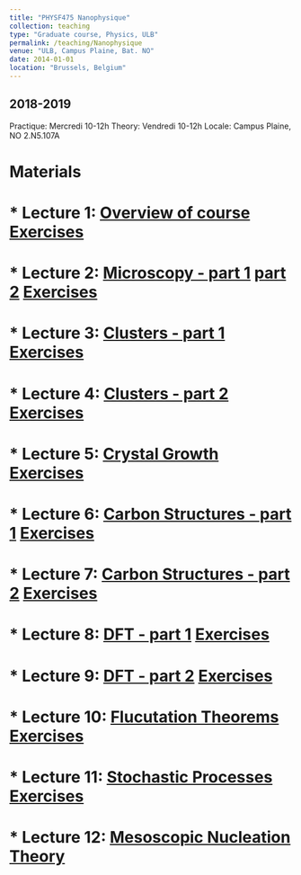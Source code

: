 ```yaml
---
title: "PHYSF475 Nanophysique"
collection: teaching
type: "Graduate course, Physics, ULB"
permalink: /teaching/Nanophysique
venue: "ULB, Campus Plaine, Bat. NO"
date: 2014-01-01
location: "Brussels, Belgium"
---
```


2018-2019
---------
Practique: Mercredi 10-12h
Theory: Vendredi 10-12h
Locale: Campus Plaine, NO 2.N5.107A

Materials
======

# * Lecture 1: [Overview of course](/files/Nanophysique/lecture1.pdf)		[Exercises](/files/Nanophysique/Exercises_1.pdf)

# * Lecture 2: [Microscopy - part 1](/files/Nanophysique/lecture2.pdf) [part 2](/files/Nanophysique/lecture2_bis.pdf)		[Exercises](/files/Nanophysique/Exercises_2.pdf)
# * Lecture 3: [Clusters - part 1](/files/Nanophysique/lecture3.pdf)  		[Exercises](/files/Nanophysique/Exercises_3.pdf)
# * Lecture 4: [Clusters - part 2](/files/Nanophysique/lecture3_bis.pdf) 		[Exercises](/files/Nanophysique/Exercises_3_bis.pdf)
# * Lecture 5: [Crystal Growth](/files/Nanophysique/lecture5.pdf) 		[Exercises](/files/Nanophysique/Exercises_Ch_4.pdf)
# * Lecture 6: [Carbon Structures - part 1](/files/Nanophysique/lecture6.pdf) 	[Exercises](/files/Nanophysique/Exercises_Ch_5.pdf)
# * Lecture 7: [Carbon Structures - part 2](/files/Nanophysique/lecture7.pdf) 	[Exercises](/files/Nanophysique/Exercises_Ch_5_bis.pdf)
# * Lecture 8: [DFT - part 1](/files/Nanophysique/lecture8.pdf) 			[Exercises](/files/Nanophysique/Exercises_Ch_6.pdf)
# * Lecture 9: [DFT - part 2](/files/Nanophysique/lecture9.pdf) 			[Exercises](/files/Nanophysique/Exercises_Ch_6_bis.pdf)
# * Lecture 10: [Flucutation Theorems](/files/Nanophysique/lecture10.pdf) 	[Exercises](/files/Nanophysique/Exercises_Ch7_2018.pdf)
# * Lecture 11: [Stochastic Processes](/files/Nanophysique/lecture11.pdf) 	[Exercises](/files/Nanophysique/Exercises_Ch8_2018.pdf)
# * Lecture 12: [Mesoscopic Nucleation Theory](/files/Nanophysique/lecture12.pdf) 
